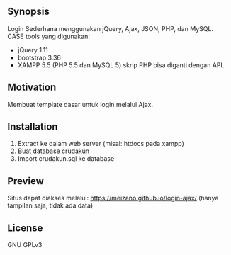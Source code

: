 ## Synopsis

Login Sederhana menggunakan jQuery, Ajax, JSON, PHP, dan MySQL.
CASE tools yang digunakan:
* jQuery 1.11
* bootstrap 3.36
* XAMPP 5.5 (PHP 5.5 dan MySQL 5)
skrip PHP bisa diganti dengan API.

## Motivation

Membuat template dasar untuk login melalui Ajax.

## Installation

1. Extract ke dalam web server (misal: htdocs pada xampp)
2. Buat database crudakun
3. Import crudakun.sql ke database 

## Preview

Situs dapat diakses melalui: https://meizano.github.io/login-ajax/ (hanya tampilan saja, tidak ada data)

## License

GNU GPLv3
